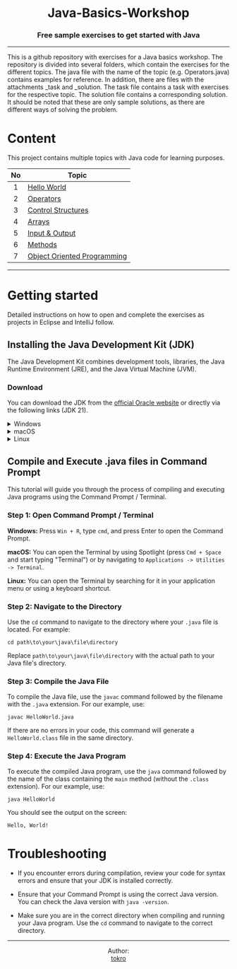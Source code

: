 <h1 align="center">Java-Basics-Workshop</h1>
<h3 align="center">Free sample exercises to get started with Java</h3>

---

This is a github repository with exercises for a Java basics workshop.
The repository is divided into several folders, which contain the exercises for the different topics.
The java file with the name of the topic (e.g. Operators.java) contains examples for reference. In addition, there are files with the attachments _task and _solution. The task file contains a task with exercises for the respective topic. The solution file contains a corresponding solution. It should be noted that these are only sample solutions, as there are different ways of solving the problem.

# Content

This project contains multiple topics with Java code for learning purposes.

| No | Topic                                                                                                                                                             |
|:--:|-------------------------------------------------------------------------------------------------------------------------------------------------------------------|
|   1| <a target="_blank" rel="noopener noreferrer" href="https://github.com/tokro/Java-Workshop/tree/main/01_HelloWorld">Hello World</a>                                |
|   2| <a target="_blank" rel="noopener noreferrer" href="https://github.com/tokro/Java-Workshop/tree/main/02_Operators">Operators</a>                                   |
|   3| <a target="_blank" rel="noopener noreferrer" href="https://github.com/tokro/Java-Workshop/tree/main/03_ControlStructures">Control Structures</a>                  |
|   4| <a target="_blank" rel="noopener noreferrer" href="https://github.com/tokro/Java-Workshop/tree/main/04_Arrays">Arrays</a>                                         |
|   5| <a target="_blank" rel="noopener noreferrer" href="https://github.com/tokro/Java-Workshop/tree/main/05_InputOutput">Input & Output</a>                            |
|   6| <a target="_blank" rel="noopener noreferrer" href="https://github.com/tokro/Java-Workshop/tree/main/06_Methods">Methods</a>                                       |
|   7| <a target="_blank" rel="noopener noreferrer" href="https://github.com/tokro/Java-Workshop/tree/main/07_ObjectOrientedProgramming">Object Oriented Programming</a> |

---

# Getting started

Detailed instructions on how to open and complete the exercises as projects in Eclipse and IntelliJ follow.

## Installing the Java Development Kit (JDK)

The Java Development Kit combines development tools, libraries, the Java Runtime Environment (JRE), and the Java Virtual Machine (JVM).

### Download

You can download the JDK from the <a target="_blank" rel="noopener noreferrer" href="https://www.oracle.com/java/technologies/downloads/#java21">official Oracle website</a> or directly via the following links (JDK 21).

<details>
  <summary>Windows</summary>
  
  - [x64 Installer](https://download.oracle.com/java/21/latest/jdk-21_windows-x64_bin.exe) ([sha256](https://download.oracle.com/java/21/latest/jdk-21_windows-x64_bin.exe.sha256))
  - [x64 MSI Installer](https://download.oracle.com/java/21/latest/jdk-21_windows-x64_bin.msi) ([sha256](https://download.oracle.com/java/21/latest/jdk-21_windows-x64_bin.msi.sha256))
</details>

<details>
 <summary>macOS</summary>

 - [Intel](https://download.oracle.com/java/21/latest/jdk-21_macos-x64_bin.dmg) ([sha256](https://download.oracle.com/java/21/latest/jdk-21_macos-x64_bin.dmg.sha256))
 - [Apple Silicon (M)](https://download.oracle.com/java/21/latest/jdk-21_macos-aarch64_bin.dmg) ([sha256](https://download.oracle.com/java/21/latest/jdk-21_macos-aarch64_bin.dmg.sha256))
</details>

<details>
 <summary>Linux</summary>

 - [ARM64 Compressed Archive](https://download.oracle.com/java/21/latest/jdk-21_linux-aarch64_bin.tar.gz) ([sha256](https://download.oracle.com/java/21/latest/jdk-21_linux-aarch64_bin.tar.gz.sha256))
 - [ARM64 RPM Package](https://download.oracle.com/java/17/latest/jdk-17_linux-aarch64_bin.rpm) ([sha256](https://download.oracle.com/java/21/latest/jdk-21_linux-aarch64_bin.rpm.sha256)) ([OL 8 GPG Key](https://linux.oracle.com/security/gpg/))
 - [x64 Compressed Archive](https://download.oracle.com/java/17/latest/jdk-17_linux-x64_bin.tar.gz) ([sha256](https://download.oracle.com/java/21/latest/jdk-21_linux-x64_bin.tar.gz.sha256))
 - [x64 Debian Package](https://download.oracle.com/java/17/latest/jdk-17_linux-x64_bin.deb) ([sha256](https://download.oracle.com/java/21/latest/jdk-21_linux-x64_bin.deb.sha256))
 - [x64 RPM Package](https://download.oracle.com/java/17/latest/jdk-17_linux-x64_bin.rpm) ([sha256](https://download.oracle.com/java/21/latest/jdk-21_linux-x64_bin.rpm.sha256)) ([OL 8 GPG Key](https://linux.oracle.com/security/gpg/))
</details>

## Compile and Execute .java files in Command Prompt

This tutorial will guide you through the process of compiling and executing Java programs using the Command Prompt / Terminal.

### Step 1: Open Command Prompt / Terminal

<b>Windows:</b> Press `Win + R`, type `cmd`, and press Enter to open the Command Prompt.

<b>macOS:</b> You can open the Terminal by using Spotlight (press `Cmd + Space` and start typing "Terminal") or by navigating to `Applications -> Utilities -> Terminal`.

<b>Linux:</b> You can open the Terminal by searching for it in your application menu or using a keyboard shortcut.

### Step 2: Navigate to the Directory
Use the `cd` command to navigate to the directory where your `.java` file is located. For example:

```shell
cd path\to\your\java\file\directory
```

Replace `path\to\your\java\file\directory` with the actual path to your Java file's directory.

### Step 3: Compile the Java File
To compile the Java file, use the `javac` command followed by the filename with the `.java` extension. For our example, use:

```shell
javac HelloWorld.java
```

If there are no errors in your code, this command will generate a `HelloWorld.class` file in the same directory.

### Step 4: Execute the Java Program
To execute the compiled Java program, use the `java` command followed by the name of the class containing the `main` method (without the `.class` extension). For our example, use:

```shell
java HelloWorld
```

You should see the output on the screen:

```shell
Hello, World!
```

# Troubleshooting
- If you encounter errors during compilation, review your code for syntax errors and ensure that your JDK is installed correctly.

- Ensure that your Command Prompt is using the correct Java version. You can check the Java version with `java -version`.

- Make sure you are in the correct directory when compiling and running your Java program. Use the `cd` command to navigate to the correct directory.

---

<p align="center">
Author:<br>
<a href="https://github.com/tokro">tokro</a>
</p>
